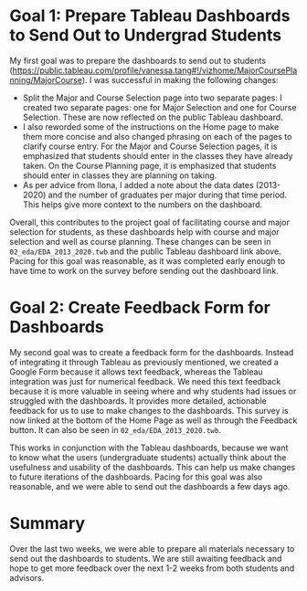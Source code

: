 # Goal 1: Prepare Tableau Dashboards to Send Out to Undergrad Students

My first goal was to prepare the dashboards to send out to students (https://public.tableau.com/profile/vanessa.tang#!/vizhome/MajorCoursePlanning/MajorCourse). I was successful in making the following changes:
- Split the Major and Course Selection page into two separate pages: I created two separate pages: one for Major Selection and one for Course Selection. These are now reflected on the public Tableau dashboard.
- I also reworded some of the instructions on the Home page to make them more concise and also changed phrasing on each of the pages to clarify course entry. For the Major and Course Selection pages, it is emphasized that students should enter in the classes they have already taken. On the Course Planning page, it is emphasized that students should enter in classes they are planning on taking.
- As per advice from Ilona, I added a note about the data dates (2013-2020) and the number of graduates per major during that time period. This helps give more context to the numbers on the dashboard.

Overall, this contributes to the project goal of facilitating course and major selection for students, as these dashboards help with course and major selection and well as course planning. These changes can be seen in `02_eda/EDA_2013_2020.twb` and the public Tableau dashboard link above. Pacing for this goal was reasonable, as it was completed early enough to have time to work on the survey before sending out the dashboard link.

# Goal 2: Create Feedback Form for Dashboards

My second goal was to create a feedback form for the dashboards. Instead of integrating it through Tableau as previously mentioned, we created a Google Form because it allows text feedback, whereas the Tableau integration was just for numerical feedback. We need this text feedback because it is more valuable in seeing where and why students had issues or struggled with the dashboards. It provides more detailed, actionable feedback for us to use to make changes to the dashboards. This survey is now linked at the bottom of the Home Page as well as through the Feedback button. It can also be seen in `02_eda/EDA_2013_2020.twb`.

This works in conjunction with the Tableau dashboards, because we want to know what the users (undergraduate students) actually think about the usefulness and usability of the dashboards. This can help us make changes to future iterations of the dashboards. Pacing for this goal was also reasonable, and we were able to send out the dashboards a few days ago. 

# Summary

Over the last two weeks, we were able to prepare all materials necessary to send out the dashboards to students. We are still awaiting feedback and hope to get more feedback over the next 1-2 weeks from both students and advisors. 
